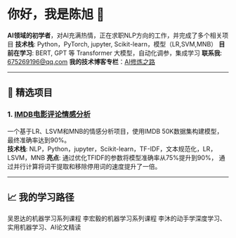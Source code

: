 # 你好，我是陈旭 👋

**AI领域的初学者**，对AI充满热情，正在求职NLP方向的工作，并完成了多个相关项目
**技术栈**: Python，PyTorch, jupyter, Scikit-learn，模型（LR,SVM,MNB）
**目前在学习**: BERT, GPT 等 Transformer 大模型，自动化调参，集成学习
**联系我**: 675269196@qq.com
**我的技术博客专栏**：[AI修炼之路](https://blog.csdn.net/weixin_43221845/category_12772731.html)

---

## 📂 精选项目

### 1. [IMDB电影评论情感分析](https://blog.csdn.net/weixin_43221845/article/details/141826318?csdn_share_tail=%7B%22type%22%3A%22blog%22%2C%22rType%22%3A%22article%22%2C%22rId%22%3A%22141826318%22%2C%22source%22%3A%22weixin_43221845%22%7D)
一个基于LR、LSVM和MNB的情感分析项目，使用IMDB 50K数据集构建模型，最终准确率达到90%。  
**技术栈**: NLP，Python，jupyter，Scikit-learn，TF-IDF，文本规范化，LR，LSVM，MNB
**亮点**: 
通过优化TFIDF的参数将模型准确率从75%提升到90%，
通过并行计算将词干提取和移除停用词的速度提升了一倍。

---
## 📈 我的学习路径
吴恩达的机器学习系列课程
李宏毅的机器学习系列课程
李沐的动手学深度学习、实用机器学习、AI论文精读
